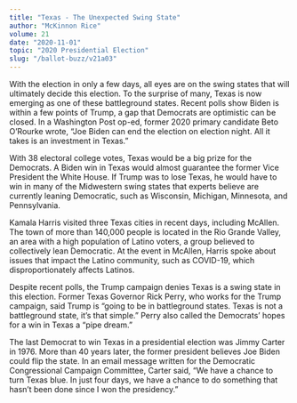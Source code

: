 ```yaml
---
title: "Texas - The Unexpected Swing State"
author: "McKinnon Rice"
volume: 21
date: "2020-11-01"
topic: "2020 Presidential Election"
slug: "/ballot-buzz/v21a03"
---
```


With the election in only a few days, all eyes are on the swing states that will ultimately decide this election. To the surprise of many, Texas is now emerging as one of these battleground states. Recent polls show Biden is within a few points of Trump, a gap that Democrats are optimistic can be closed. In a Washington Post op-ed, former 2020 primary candidate Beto O’Rourke wrote, “Joe Biden can end the election on election night. All it takes is an investment in Texas.”

With 38 electoral college votes, Texas would be a big prize for the Democrats. A Biden win in Texas would almost guarantee the former Vice President the White House. If Trump was to lose Texas, he would have to win in many of the Midwestern swing states that experts believe are currently leaning Democratic, such as Wisconsin, Michigan, Minnesota, and Pennsylvania.

Kamala Harris visited three Texas cities in recent days, including McAllen. The town of more than 140,000 people is located in the Rio Grande Valley, an area with a high population of Latino voters, a group believed to collectively lean Democratic. At the event in McAllen, Harris spoke about issues that impact the Latino community, such as COVID-19, which disproportionately affects Latinos.

Despite recent polls, the Trump campaign denies Texas is a swing state in this election. Former Texas Governor Rick Perry, who works for the Trump campaign, said Trump is “going to be in battleground states. Texas is not a battleground state, it’s that simple.” Perry also called the Democrats’ hopes for a win in Texas a “pipe dream.”

The last Democrat to win Texas in a presidential election was Jimmy Carter in 1976. More than 40 years later, the former president believes Joe Biden could flip the state. In an email message written for the Democratic Congressional Campaign Committee, Carter said, “We have a chance to turn Texas blue. In just four days, we have a chance to do something that hasn’t been done since I won the presidency.”